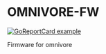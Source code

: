 # OMNIVORE-FW

[![GoReportCard example](https://goreportcard.com/badge/github.com/deusnefum/omnivore-fw)](https://goreportcard.com/report/github.com/deusnefum/omnivore-fw)

Firmware for omnivore

